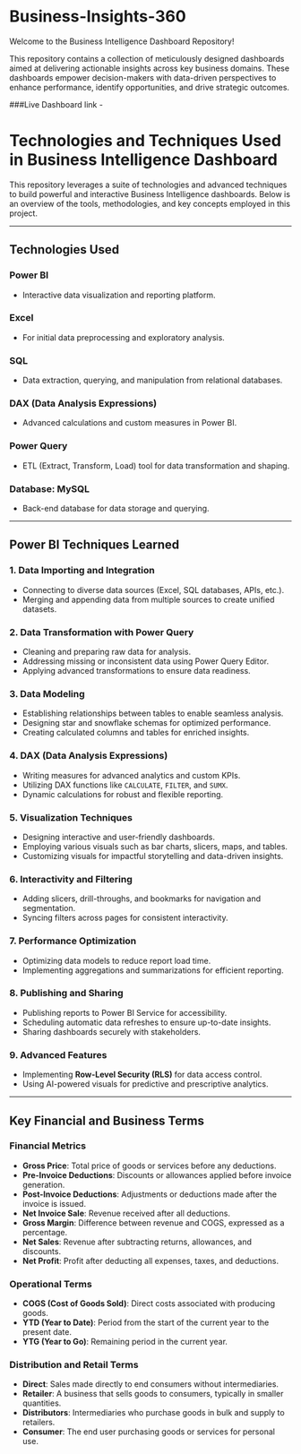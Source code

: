 # Business-Insights-360

Welcome to the Business Intelligence Dashboard Repository!

This repository contains a collection of meticulously designed dashboards aimed at delivering actionable insights across key business domains. These dashboards empower decision-makers with data-driven perspectives to enhance performance, identify opportunities, and drive strategic outcomes.

###Live Dashboard link -  

# Technologies and Techniques Used in Business Intelligence Dashboard  

This repository leverages a suite of technologies and advanced techniques to build powerful and interactive Business Intelligence dashboards. Below is an overview of the tools, methodologies, and key concepts employed in this project.  

---

## **Technologies Used**  

### **Power BI**  
- Interactive data visualization and reporting platform.  

### **Excel**  
- For initial data preprocessing and exploratory analysis.  

### **SQL**  
- Data extraction, querying, and manipulation from relational databases.  

### **DAX (Data Analysis Expressions)**  
- Advanced calculations and custom measures in Power BI.  

### **Power Query**  
- ETL (Extract, Transform, Load) tool for data transformation and shaping.  

### **Database: MySQL**  
- Back-end database for data storage and querying.  

---

## **Power BI Techniques Learned**  

### **1. Data Importing and Integration**  
- Connecting to diverse data sources (Excel, SQL databases, APIs, etc.).  
- Merging and appending data from multiple sources to create unified datasets.  

### **2. Data Transformation with Power Query**  
- Cleaning and preparing raw data for analysis.  
- Addressing missing or inconsistent data using Power Query Editor.  
- Applying advanced transformations to ensure data readiness.  

### **3. Data Modeling**  
- Establishing relationships between tables to enable seamless analysis.  
- Designing star and snowflake schemas for optimized performance.  
- Creating calculated columns and tables for enriched insights.  

### **4. DAX (Data Analysis Expressions)**  
- Writing measures for advanced analytics and custom KPIs.  
- Utilizing DAX functions like `CALCULATE`, `FILTER`, and `SUMX`.  
- Dynamic calculations for robust and flexible reporting.  

### **5. Visualization Techniques**  
- Designing interactive and user-friendly dashboards.  
- Employing various visuals such as bar charts, slicers, maps, and tables.  
- Customizing visuals for impactful storytelling and data-driven insights.  

### **6. Interactivity and Filtering**  
- Adding slicers, drill-throughs, and bookmarks for navigation and segmentation.  
- Syncing filters across pages for consistent interactivity.  

### **7. Performance Optimization**  
- Optimizing data models to reduce report load time.  
- Implementing aggregations and summarizations for efficient reporting.  

### **8. Publishing and Sharing**  
- Publishing reports to Power BI Service for accessibility.  
- Scheduling automatic data refreshes to ensure up-to-date insights.  
- Sharing dashboards securely with stakeholders.  

### **9. Advanced Features**  
- Implementing **Row-Level Security (RLS)** for data access control.  
- Using AI-powered visuals for predictive and prescriptive analytics.  

---

## **Key Financial and Business Terms**  

### **Financial Metrics**  
- **Gross Price**: Total price of goods or services before any deductions.  
- **Pre-Invoice Deductions**: Discounts or allowances applied before invoice generation.  
- **Post-Invoice Deductions**: Adjustments or deductions made after the invoice is issued.  
- **Net Invoice Sale**: Revenue received after all deductions.  
- **Gross Margin**: Difference between revenue and COGS, expressed as a percentage.  
- **Net Sales**: Revenue after subtracting returns, allowances, and discounts.  
- **Net Profit**: Profit after deducting all expenses, taxes, and deductions.  

### **Operational Terms**  
- **COGS (Cost of Goods Sold)**: Direct costs associated with producing goods.  
- **YTD (Year to Date)**: Period from the start of the current year to the present date.  
- **YTG (Year to Go)**: Remaining period in the current year.  

### **Distribution and Retail Terms**  
- **Direct**: Sales made directly to end consumers without intermediaries.  
- **Retailer**: A business that sells goods to consumers, typically in smaller quantities.  
- **Distributors**: Intermediaries who purchase goods in bulk and supply to retailers.  
- **Consumer**: The end user purchasing goods or services for personal use.  
 
